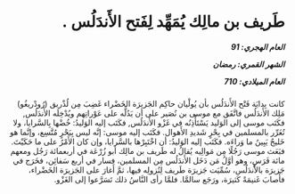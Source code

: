 <h1 dir="rtl">طَريف بن مالِك يُمَهِّد لِفَتح الأَندَلُس .</h1>

<h5 dir="rtl">العام الهجري:  91

الشهر القمري: رمضان

العام الميلادي: 710</h5>

<p dir="rtl">كانت بِدايَة فَتْح الأَندَلُس بأن يُولْيان حاكِم الجَزيرَة الخَضْراء غَضِبَ مِن لُذْريق (رُودْريغُو) مَلِك الأَندَلُس فاتَّفَق مع موسى بن نُصَير على أن يَدُلَّه على عَوْراتِهم ويُدْخِلَه الأَندَلُس, فكَتَب موسى إلى الوَليد يَسْتَأْذِنُه في غَزْو الأَندَلُس, فكَتَب إليه الوَليدُ: خُضْها بِالسَّرايا، ولا تُغَرِّر بالمسلمين في بِحْرٍ شَديدِ الأَهوال. فكَتَب إليه موسى: إنَّه ليس بِبَحْرٍ مُتَّسِع، وإنَّما هو خَليجٌ يَبِينُ ما وَراءَه. فكَتَب إليه الوَليدُ: أن اخْتَبِرْها بالسَّرايا، وإن كان الأَمْرُ على ما حَكَيْتَ. فبَعَث موسى رَجُلًا مِن مَوالِيه يُقالُ له طَريف بن مالِك أبو زُرْعَة في أربعمائة رَجُل ومعهم مائة فَرَسٍ، وهو أوَّلُ مَن دَخَل الأَندَلُس مِن المسلمين، فسار في أربع سَفائِن، فخَرَج في جَزيرَة بالأَندَلُس، سُمِّيَت جَزيرَة طَريف لِنُزولِه فيها، ثمَّ أَغارَ على الجَزيرَة الخَضْراء، فأَصابَ غَنيمَةً كَثيرَة، ورَجَع سالمَّا. فلمَّا رأى النَّاسُ ذلك تَسَرَّعوا إلى الغَزْو.</p></br>
